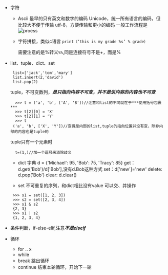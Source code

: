 - 字符
   * Ascii 最早的只有英文和数字的编码
    Unicode，统一所有语言的编码，但比较大不便于传输
    utf-8，方便传输和更小的编码
    一般工作流程是
    ![proess](http://www.liaoxuefeng.com/files/attachments/001387245992536e2ba28125cf04f5c8985dbc94a02245e000/0)
  * 字符拼接，类似c语言
  `print（‘this is my grade %s’ % grade）`

    需要注意的是%转义`%%`,同是连接符号不是+，而是%

- list、tuple、dict、set

  ```
   list=['jack','tom','mary']
   list.insert(2,'david')
   list.pop(2)
  ```
  tuple，不可变数列，***是只指向内容不可变，并不是说内容的内容也不可变***

  ```
    >>> t = ('a', 'b', ['A', 'B'])//注意和list的不同就在于***使用括号包裹***
    >>> t[2][0] = 'X'
    >>> t[2][1] = 'Y'
    >>> t
   ('a', 'b', ['X', 'Y'])//变得是内部的list,tuple的指向位置并没有变，除非内部的内容也是tuple的
  ```
  tuple只有一个元素时
  ```
    t=(1,)//加一个逗号来消除歧义
  ```
  * dict 字典
  d = {'Michael': 95, 'Bob': 75, 'Tracy': 85}
  get：d.get('Bob')/d['Bob'],没有d.Bob这种方式
  set：d['new']='new'
  delete: d.pop('Bob')
  clear: d.clear()

  * set 不可重复的序列，和dict相比没有value
  可以交、并操作
  ```
   >>> s1 = set([1, 2, 3])
   >>> s2 = set([2, 3, 4])
   >>> s1 & s2
   {2, 3}
   >>> s1 | s2
   {1, 2, 3, 4}
  ```
- 条件判断，if-else-elif,注意***不是elseif***
- 循环
   * for .. x 
   * while 
   * break 跳出循环
   * continue 结束本轮循环，开始下一轮




